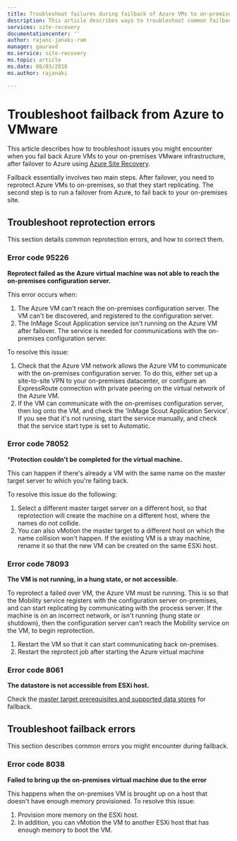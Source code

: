 ```yaml
---
title: Troubleshoot failures during failback of Azure VMs to on-premises VMware with Azure Site Recovery | Microsoft Docs
description: This article describes ways to troubleshoot common failback and reprotection errors during failback to VMware from Azure, using Azure Site Recovery.    
services: site-recovery
documentationcenter: ''
author: rajani-janaki-ram
manager: gauravd
ms.service: site-recovery
ms.topic: article
ms.date: 08/03/2018
ms.author: rajanaki

---
```


# Troubleshoot failback from Azure to VMware

This article describes how to troubleshoot issues you might encounter when you fail back Azure VMs to your on-premises VMware infrastructure, after failover to Azure using [Azure Site Recovery](site-recovery-overview.md).

Failback essentially involves two main steps. After failover, you need to reprotect Azure VMs to on-premises, so that they start replicating. The second step is to run a failover from Azure, to fail back to your on-premises site.

## Troubleshoot reprotection errors

This section details common reprotection errors, and how to correct them.

### Error code 95226

**Reprotect failed as the Azure virtual machine was not able to reach the on-premises configuration server.**

This error occurs when:

1. The Azure VM can't reach the on-premises configuration server. The VM can't be discovered, and registered to the configuration server.
2. The InMage Scout Application service isn't running on the Azure VM after failover. The service is needed for communications with the on-premises configuration server.

To resolve this issue:

1. Check that the Azure VM network allows the Azure VM to communicate with the on-premises configuration server. To do this, either set up a site-to-site VPN to your on-premises datacenter, or configure an ExpressRoute connection with private peering on the virtual network of the Azure VM.
2. If the VM can communicate with the on-premises configuration server, then log onto the VM, and check the 'InMage Scout Application Service'. If you see that it's not running, start the service manually, and check that the service start type is set to Automatic.

### Error code 78052

***Protection couldn't be completed for the virtual machine.**

This can happen if there's already a VM with the same name on the master target server to which you're failing back.

To resolve this issue do the following:
1. Select a different master target server on a different host, so that reprotection will create the machine on a different host, where the names do not collide.
2. You can also vMotion the master target to a different host on which the name collision won't happen. If the existing VM is a stray machine,  rename it so that the new VM can be created on the same ESXi host.

### Error code 78093

**The VM is not running, in a hung state, or not accessible.**

To reprotect a failed over VM, the Azure VM must be running. This is so that the Mobility service registers with the configuration server on-premises, and can start replicating by communicating with the process server. If the machine is on an incorrect network, or isn't running (hung state or shutdown), then the configuration server can't reach the Mobility service on the VM, to begin reprotection.

1. Restart the VM so that it can start communicating back on-premises.
2. Restart the reprotect job after starting the Azure virtual machine

### Error code 8061

**The datastore is not accessible from ESXi host.**

Check the [master target prerequisites and supported data stores](vmware-azure-reprotect.md#deploy-a-separate-master-target-server) for failback.


## Troubleshoot failback errors

This section describes common errors you might encounter during failback.

### Error code 8038

**Failed to bring up the on-premises virtual machine due to the error**

This happens when the on-premises VM is brought up on a host that doesn't have enough memory provisioned. To resolve this issue:

1. Provision more memory on the ESXi host.
2. In addition, you can vMotion the VM to another ESXi host that has enough memory to boot the VM.
